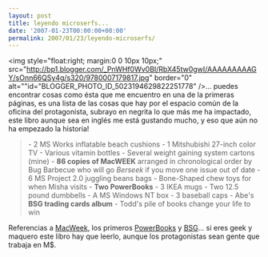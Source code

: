 ```yaml
---
layout: post
title: leyendo microserfs...
date: '2007-01-23T00:00:00+00:00'
permalink: 2007/01/23/leyendo-microserfs/
---
```

<img style="float:right; margin:0 0 10px 10px;" src="http://bp1.blogger.com/_PnWHf0Wv0BI/RbX45tw0gwI/AAAAAAAAAGY/sOnn66QSy4g/s320/9780007179817.jpg" border="0" alt=""id="BLOGGER_PHOTO_ID_5023194629822251778" />... puedes encontrar cosas como ésta que me encuentro en una de la primeras páginas, es una lista de las cosas que hay por el espacio común de la oficina del protagonista, subrayo en negrita lo que más me ha impactado, este libro aunque sea en inglés me está gustando mucho, y eso que aún no ha empezado la historia!
<blockquote>- 2 MS Works inflatable beach cushions
- 1 Mitshubishi 27-inch color TV
- Various vitamin bottles
- Several weight gaining system cartons (mine)
- <span style="font-weight:bold;">86 copies of MacWEEK</span> arranged in chronological order by Bug Barbecue who will go <span style="font-style:italic;">Berseek</span> if you move one issue out of date
- 6 MS Project 2.0 juggling beans bags
- Bone-Shaped chew toys for when Misha visits
- <span style="font-weight:bold;">Two PowerBooks</span>
- 3 IKEA mugs
- Two 12.5 pound dumbbells
- A MS Windows NT box
- 3 baseball caps
- Abe's <span style="font-weight:bold;">BSG trading cards album</span>
- Todd's pile of books change your life to win</blockquote>Referencias a <a href="http://en.wikipedia.org/wiki/MacWEEK">MacWeek</a>, los primeros <a href="http://en.wikipedia.org/wiki/PowerBook">PowerBooks</a> y <a href="http://en.wikipedia.org/wiki/Battlestar_Galactica">BSG</a>... si eres geek y maquero este libro hay que leerlo, aunque los protagonistas sean gente que trabaja en M$.
